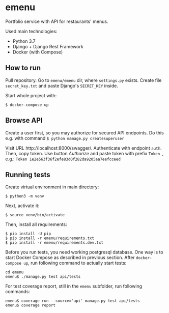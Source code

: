 # emenu
Portfolio service with API for restaurants' menus.

Used main technologies:
* Python 3.7
* Django + Django Rest Framework
* Docker (with Compose)

## How to run

Pull repository. Go to `emenu/emenu` dir, where `settings.py` exists. Create file
`secret_key.txt` and paste Django's `SECRET_KEY` inside.

Start whole project with:
```shell script
$ docker-compose up
```


## Browse API
Create a user first, so you may authorize for secured API endpoints. Do this e.g.
with command `$ python manage.py createsuperuser`

Visit URL http://localhost:8000/swagger/. Authenticate with endpoint `auth`.
Then, copy token. Use button *Authorize* and paste token with prefix `Token `, e.g.:
`Token 1e2e563f36f2efe83d0f282da9205aa7eefcceed` 


## Running tests

Create virtual environment in main directory:
```shell script
$ python3 -m venv
```

Next, activate it:
```shell script
$ source venv/bin/activate
```

Then, install all requirements:
```shell script
$ pip install -U pip
$ pip install -r emenu/requirements.txt
$ pip install -r emenu/requirements.dev.txt
```

Before you run tests, you need working postgresql database. One way is to start
Docker Compose as described in previous section. After `docker-compose up`, run
following command to actually start tests:
```shell script
cd emenu
emenu$ ./manage.py test api/tests
```

For test coverage report, still in the `emenu` subfolder, run following commands:
```shell script
emenu$ coverage run --source='api' manage.py test api/tests
emenu$ coverage report
```